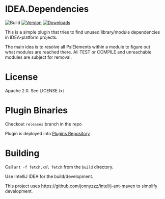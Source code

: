 IDEA.Dependencies
=================

![Build](https://github.com/jonnyzzz/IDEA.Dependencies/workflows/Build/badge.svg)
[![Version](https://img.shields.io/jetbrains/plugin/v/7222.svg)](https://plugins.jetbrains.com/plugin/7222)
[![Downloads](https://img.shields.io/jetbrains/plugin/d/7222.svg)](https://plugins.jetbrains.com/plugin/7222)

This is a simple plugin that tries to find unused library/module dependencies in IDEA-platform projects.

The main idea is to resolve all PsiElements within a module to figure out what modules are reached there. 
All TEST or COMPILE and unreachable modules are subject for removal.

License
=======
Apache 2.0.
See LICENSE.txt


Plugin Binaries
===============
Checkout `releases` branch in the repo

Plugin is deployed into [Plugins Repository](http://plugins.jetbrains.com/plugin?pr=&pluginId=7222)

Building
========
Call `ant -f fetch.xml fetch` from the `build` directory.

Use IntelliJ IDEA for the build/development.

This project uses https://github.com/jonnyzzz/intellij-ant-maven to simplify development.
